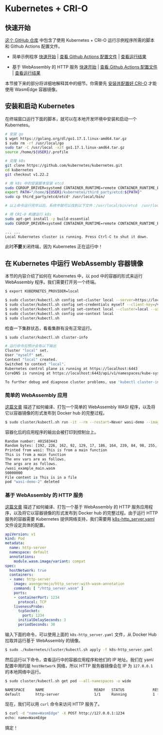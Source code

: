 # Kubernetes + CRI-O

## 快速开始

[这个 GitHub 仓库](https://github.com/second-state/wasmedge-containers-examples/) 中包含了使用 Kubernetes + CRI-O 运行示例程序所需的脚本和 Github Actions 配置文件。

* 简单示例程序 [快速开始](https://github.com/second-state/wasmedge-containers-examples/blob/main/kubernetes_crio/README.md) | [查看 Github Actions 配置文件](https://github.com/second-state/wasmedge-containers-examples/blob/main/.github/workflows/kubernetes-crio.yml) | [查看运行结果](https://github.com/second-state/wasmedge-containers-examples/runs/4328930134?check_suite_focus=true#step:6:3007)

* 基于 WebAssembly 的 HTTP 服务 [快速开始](https://github.com/second-state/wasmedge-containers-examples/blob/main/kubernetes_crio/http_server/README.md) | [查看 Github Actions 配置文件](https://github.com/second-state/wasmedge-containers-examples/blob/main/.github/workflows/kubernetes-crio-server.yml) | [查看运行结果](https://github.com/second-state/wasmedge-containers-examples/runs/4577789182?check_suite_focus=true#step:6:3030)

本节接下来的部分将详细地解释其中的细节。你需要先 [安装并配置好 CRI-O](../cri/crio.md) 才能使用 WasmEdge 容器镜像。

## 安装和启动 Kubernetes

在终端窗口运行下面的脚本，就可以在本地开发环境中安装和启动一个 Kubernetes。

```bash
# 安装 go
$ wget https://golang.org/dl/go1.17.1.linux-amd64.tar.gz
$ sudo rm -rf /usr/local/go
sudo tar -C /usr/local -xzf go1.17.1.linux-amd64.tar.gz
source /home/${USER}/.profile

# 克隆 k8s
git clone https://github.com/kubernetes/kubernetes.git
cd kubernetes
git checkout v1.22.2

# 用 k8s 中的安装脚本安装 etcd
sudo CGROUP_DRIVER=systemd CONTAINER_RUNTIME=remote CONTAINER_RUNTIME_ENDPOINT='unix:///var/run/crio/crio.sock' ./hack/install-etcd.sh
export PATH="/home/${USER}/kubernetes/third_party/etcd:${PATH}"
sudo cp third_party/etcd/etcd* /usr/local/bin/

# 以上命令运行完毕以后，系统中就可以找到以下文件：/usr/local/bin/etcd  /usr/local/bin/etcdctl  /usr/local/bin/etcdutl 

# 用 CRI-O 构建运行 k8s
sudo apt-get install -y build-essential
sudo CGROUP_DRIVER=systemd CONTAINER_RUNTIME=remote CONTAINER_RUNTIME_ENDPOINT='unix:///var/run/crio/crio.sock' ./hack/local-up-cluster.sh

... ...
Local Kubernetes cluster is running. Press Ctrl-C to shut it down.
```

此时**不要**关闭终端，因为 Kubernetes 正在运行中！

## 在 Kubernetes 中运行 WebAssembly 容器镜像

本节的内容介绍了如何在 Kubernetes 中，以 pod 中的容器的形式来运行 WebAssembly 程序。我们需要打开另一个终端。

```bash
$ export KUBERNETES_PROVIDER=local

$ sudo cluster/kubectl.sh config set-cluster local --server=https://localhost:6443 --certificate-authority=/var/run/kubernetes/server-ca.crt
$ sudo cluster/kubectl.sh config set-credentials myself --client-key=/var/run/kubernetes/client-admin.key --client-certificate=/var/run/kubernetes/client-admin.crt
$ sudo cluster/kubectl.sh config set-context local --cluster=local --user=myself
$ sudo cluster/kubectl.sh config use-context local
$ sudo cluster/kubectl.sh
```

检查一下集群状态，看看集群有没有正常运行。

```bash
$ sudo cluster/kubectl.sh cluster-info

# 运行命令后预计会有以下输出
Cluster "local" set.
User "myself" set.
Context "local" created.
Switched to context "local".
Kubernetes control plane is running at https://localhost:6443
CoreDNS is running at https://localhost:6443/api/v1/namespaces/kube-system/services/kube-dns:dns/proxy

To further debug and diagnose cluster problems, use 'kubectl cluster-info dump'.
```

### 简单的 WebAssembly 应用

[这篇文章](../demo/wasi.md) 描述了如何编译、打包一个简单的 WebAssembly WASI 程序，以及将它以容器镜像的形式发布到 Docker hub 的完整过程。

```bash
$ sudo cluster/kubectl.sh run -it --rm --restart=Never wasi-demo --image=hydai/wasm-wasi-example:with-wasm-annotation --annotations="module.wasm.image/variant=compat" /wasi_example_main.wasm 50000000
```

容器化后的应用程序的输出会被打印到控制台上。

```bash
Random number: 401583443
Random bytes: [192, 226, 162, 92, 129, 17, 186, 164, 239, 84, 98, 255, 209, 79, 51, 227, 103, 83, 253, 31, 78, 239, 33, 218, 68, 208, 91, 56, 37, 200, 32, 12, 106, 101, 241, 78, 161, 16, 240, 158, 42, 24, 29, 121, 78, 19, 157, 185, 32, 162, 95, 214, 175, 46, 170, 100, 212, 33, 27, 190, 139, 121, 121, 222, 230, 125, 251, 21, 210, 246, 215, 127, 176, 224, 38, 184, 201, 74, 76, 133, 233, 129, 48, 239, 106, 164, 190, 29, 118, 71, 79, 203, 92, 71, 68, 96, 33, 240, 228, 62, 45, 196, 149, 21, 23, 143, 169, 163, 136, 206, 214, 244, 26, 194, 25, 101, 8, 236, 247, 5, 164, 117, 40, 220, 52, 217, 92, 179]
Printed from wasi: This is from a main function
This is from a main function
The env vars are as follows.
The args are as follows.
/wasi_example_main.wasm
50000000
File content is This is in a file
pod "wasi-demo-2" deleted
```

### 基于 WebAssembly 的 HTTP 服务

[这篇文章](../demo/server.md) 描述了如何编译、打包一个基于 WebAssembly 的 HTTP 服务应用程序，以及将它以容器镜像的形式发布到 Docker hub 的完整过程。由于运行 HTTP 服务的容器需要 Kubernetes 提供网络支持，我们需要用 [k8s-http_server.yaml](https://github.com/second-state/wasmedge-containers-examples/blob/main/kubernetes_crio/http_server/k8s-http_server.yaml) 文件设定具体的配置。

```yaml
apiVersion: v1
kind: Pod
metadata:
  name: http-server
  namespace: default
  annotations:
    module.wasm.image/variant: compat
spec:
  hostNetwork: true
  containers:
  - name: http-server
    image: avengermojo/http_server:with-wasm-annotation
    command: [ "/http_server.wasm" ]
    ports:
    - containerPort: 1234
      protocol: TCP
    livenessProbe:
      tcpSocket:
        port: 1234
      initialDelaySeconds: 3
      periodSeconds: 30
```

输入下面的命令，可以使用上面的 `k8s-http_server.yaml` 文件，从 Docker Hub 拉取并运行基于 WebAssembly 的镜像。

```bash
$ sudo ./kubernetes/cluster/kubectl.sh apply -f k8s-http_server.yaml
```

然后运行以下命令，查看运行中的容器应用程序和他们的 IP 地址。我们在 yaml 配置中用的是 `hostNetwork` 网络，所以 HTTP 服务器镜像会在 IP 为 `127.0.0.1` 的本地网络中运行。

```bash
$ sudo cluster/kubectl.sh get pod --all-namespaces -o wide

NAMESPACE     NAME                       READY   STATUS             RESTARTS      AGE   IP          NODE        NOMINATED NODE   READINESS GATES
default       http-server                1/1     Running            1 (26s ago)     60s     127.0.0.1   127.0.0.1   <none>           <none>
```

现在，我们可以用 `curl` 命令来访问 HTTP 服务了。

```bash
$ curl -d "name=WasmEdge" -X POST http://127.0.0.1:1234
echo: name=WasmEdge
```

搞定！
